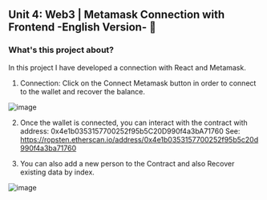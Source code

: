 ## Unit 4: Web3 | Metamask Connection with Frontend -English Version- 🚀

### What's this project about?

In this project I have developed a connection with React and Metamask.

1) Connection: Click on the Connect Metamask button in order to connect to the wallet and recover the balance. 

![image](https://user-images.githubusercontent.com/60369910/186790837-8cde8928-e4b6-4e3c-a0bd-ae20adc9320a.png)

2) Once the wallet is connected, you can interact with the contract with address: 0x4e1b0353157700252f95b5C20D990f4a3bA71760 
See: https://ropsten.etherscan.io/address/0x4e1b0353157700252f95b5c20d990f4a3ba71760 

3) You can also add a new person to the Contract and also Recover existing data by index. 

![image](https://user-images.githubusercontent.com/60369910/186790553-ff8825f2-6b94-4a72-9543-ae3acaa9e42e.png)
